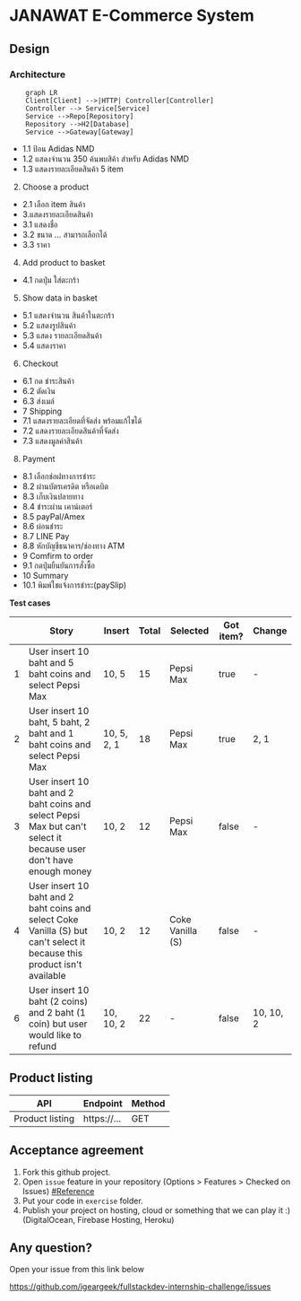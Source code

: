 JANAWAT E-Commerce System
===
## Design

### Architecture 
```mermaid
    graph LR
    Client[Client] -->|HTTP| Controller[Controller]
    Controller --> Service[Service]
    Service -->Repo[Repository]
    Repository -->H2[Database]
    Service -->Gateway[Gateway]
```

- 1.1 ป้อน Adidas NMD
- 1.2 แสดงจำนวน 350 ค้นพบสิค้า สำหรับ Adidas NMD
- 1.3 แสดงรายละเอียดสินค้า 5 item
2. Choose a product
- 2.1 เลือก item สินค้า
- 3.แสดงรายละเอียดสินค้า
- 3.1 แสดงชื่อ
- 3.2 ขนาด ... สามารถเลือกได้
-  3.3 ราคา
4. Add product to basket
- 4.1 กดปุ่ม ใส่ตะกร้า
5. Show data in basket
- 5.1 แสดงจำนวน สินค้าในตะกร้า
- 5.2 แสดงรูปสินค้า
- 5.3 แสดง รายละเอียดสินค้า
- 5.4 แสดงราคา
6. Checkout
- 6.1 กด ชำระสินค้า
- 6.2 ตัดเงิน
- 6.3 ส่งเมล์
- 7 Shipping
- 7.1 แสดงรายละเอียดที่จัดส่ง พร้อมแก้ไขได้
- 7.2 แสดงรายละเอียดสินค้าที่จัดส่ง
- 7.3 แสดงมูลค่าสินค้า
8. Payment
- 8.1 เลือกช่อฝทางการชำระ
- 8.2 ผ่านบัตรเครดิต หรือเดบิต
- 8.3 เก็บเงินปลายทาง
- 8.4 ชำระผ่าน เคาน์เตอร์
- 8.5 payPal/Amex
- 8.6 ผ่อนชำระ
- 8.7 LINE Pay
- 8.8 หักบัญชีธนาคาร/ช่องทาง ATM
- 9 Comfirm to order
- 9.1 กดปุ่มยืนยันการสั่งซื้อ
- 10 Summary
- 10.1 พิมพ์ใชแจ้งการชำระ(paySlip)
 

**Test cases**  

|   | Story | Insert | Total | Selected | Got item? | Change |
|---|-------|------------------|------------|-----------|----------|------------|
| 1 |User insert 10 baht and 5 baht coins and select Pepsi Max|10, 5|15|Pepsi Max|true|-|
| 2 |User insert 10 baht, 5 baht, 2 baht and 1 baht coins and select Pepsi Max|10, 5, 2, 1|18|Pepsi Max|true|2, 1|
| 3 |User insert 10 baht and 2 baht coins and select Pepsi Max but can't select it because user don't have enough money|10, 2|12|Pepsi Max|false|-|
| 4 |User insert 10 baht and 2 baht coins and select Coke Vanilla (S) but can't select it because this product isn't available|10, 2|12|Coke Vanilla (S)|false|-|
| 6 |User insert 10 baht (2 coins) and 2 baht (1 coin) but user would like to refund|10, 10, 2|22|-|false|10, 10, 2|


Product listing
---

| API | Endpoint    | Method |
|-----|-------------|--------|
|Product listing| https://... |GET|

Acceptance agreement
---

1. Fork this github project.
2. Open `issue` feature in your repository (Options > Features > Checked on Issues) [#Reference](https://softwareengineering.stackexchange.com/questions/179468/forking-a-repo-on-github-but-allowing-new-issues-on-the-fork)
3. Put your code in `exercise` folder.
4. Publish your project on hosting, cloud or something that we can play it :) (DigitalOcean, Firebase Hosting, Heroku)

Any question?
---
Open your issue from this link below

https://github.com/igeargeek/fullstackdev-internship-challenge/issues
